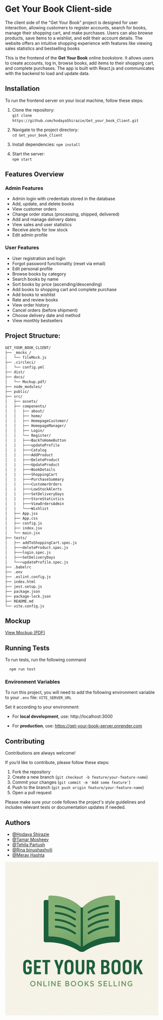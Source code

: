 
# Get Your Book Client-side

The client side of the "Get Your Book" project is designed for user interaction, allowing customers to register accounts, search for books, manage their shopping cart, and make purchases. Users can also browse products, save items to a wishlist, and edit their account details. The website offers an intuitive shopping experience with features like viewing sales statistics and bestselling books

This is the frontend of the **Get Your Book** online bookstore. It allows users to create accounts, log in, browse books, add items to their shopping cart, and complete purchases. The app is built with React.js and communicates with the backend to load and update data.



## Installation

To run the frontend server on your local machine, follow these steps:

1. Clone the repository:  
   `git clone https://github.com/hodayaShirazie/Get_your_book_Client.git`

2. Navigate to the project directory:  
   `cd Get_your_book_Client`

3. Install dependencies:
   `npm install` 

4. Start the server:  
   `npm start`
    
## Features Overview

### Admin Features
- Admin login with credentials stored in the database
- Add, update, and delete books
- View customer orders
- Change order status (processing, shipped, delivered)
- Add and manage delivery dates
- View sales and user statistics
- Receive alerts for low stock
- Edit admin profile

### User Features
- User registration and login
- Forgot password functionality (reset via email)
- Edit personal profile
- Browse books by category
- Search books by name
- Sort books by price (ascending/descending)
- Add books to shopping cart and complete purchase
- Add books to wishlist
- Rate and review books
- View order history
- Cancel orders (before shipment)
- Choose delivery date and method
- View monthly bestsellers



## Project Structure:
```plaintext
GET_YOUR_BOOK_CLIENT/
├── _mocks_/
│   └── fileMock.js
├── .circleci/
│   └── config.yml
├── dist/
├── docs/
│   └── Mockup.pdf/
├── node_modules/
├── public/
├── src/
│   ├── assets/
│   ├── components/
│   │   ├── about/
│   │   ├── home/
│   │   ├── HomepageCustomer/
│   │   ├── HomepageManager/
│   │   ├── Login/
│   │   └── Register/
│   |   ├───BackToHomeButton
│   |   ├───updateProfile
│   |   ├───Catalog
│   |   ├───AddProduct
│   |   ├───DeleteProduct
│   |   ├───UpdateProduct
│   |   ├───BookDetails
│   |   ├───ShoppingCart
│   |   ├───PurchaseSummary
│   |   ├───CustomerOrders
│   |   ├───LowStockAlerts
│   |   ├───SetDeliveryDays
│   |   ├───StoreStatistics
│   |   ├───ViewOrdersAdmin
│   |   └───Wishlist
│   ├── App.jsx
│   ├── App.css
│   ├── config.js
│   ├── index.jsx
│   └── main.jsx
├── tests/
│   ├── addToShoppingCart.spec.js
│   ├───deleteProduct.spec.js
│   ├───login.spec.js
│   ├───SetDeliveryDays
│   └───updateProfile.spec.js
├── .babelrc
├── .env
├── .eslint.config.js
├── index.html
├── jest.setup.js
├── package.json
├── package-lock.json
├── README.md
└── vite.config.js
 ```


## Mockup

[View Mockup (PDF)](./docs/Mockup.pdf)


## Running Tests

To run tests, run the following command

```bash
  npm run test
```


### Environment Variables

To run this project, you will need to add the following environment variable to your `.env` file: `VITE_SERVER_URL`


Set it according to your environment:

- For **local development**, use: http://localhost:3000 

- For **production**, use: https://get-your-book-server.onrender.com

## Contributing

Contributions are always welcome!

If you’d like to contribute, please follow these steps:

1. Fork the repository
2. Create a new branch (`git checkout -b feature/your-feature-name`)
3. Commit your changes (`git commit -m 'Add some feature'`)
4. Push to the branch (`git push origin feature/your-feature-name`)
5. Open a pull request

Please make sure your code follows the project's style guidelines and includes relevant tests or documentation updates if needed.

## Authors

- [@Hodaya Shirazie](https://github.com/hodayaShirazie)
- [@Tamar Mosheev](https://github.com/TamarMosheev)
- [@Tehila Partush](https://github.com/tehilaPa)
- [@Rina binushashvili](https://github.com/R-B-613)
- [@Merav Hashta](https://github.com/MeravBest)

![Logo](./docs/GYB_logo.png)
